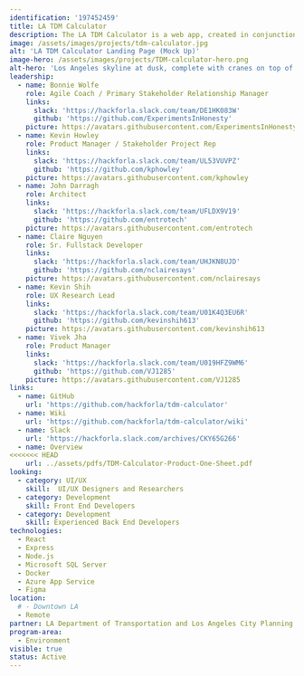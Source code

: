 ```yaml
---
identification: '197452459'
title: LA TDM Calculator
description: The LA TDM Calculator is a web app, created in conjunction with the L.A. Department of Transportation (LADOT) and Los Angeles City Planning, to help real estate developers design better projects for Los Angeles. The Calculator is being implemented alongside a new ordinance reducing over-parking and improving the infrastructure to incentivize public transportation and discourage single occupancy vehicle trips.
image: /assets/images/projects/tdm-calculator.jpg
alt: 'LA TDM Calculator Landing Page (Mock Up)'
image-hero: /assets/images/projects/TDM-calculator-hero.png
alt-hero: 'Los Angeles skyline at dusk, complete with cranes on top of buildings and golden smog.'
leadership:
  - name: Bonnie Wolfe
    role: Agile Coach / Primary Stakeholder Relationship Manager
    links:
      slack: 'https://hackforla.slack.com/team/DE1HK083W'
      github: 'https://github.com/ExperimentsInHonesty'
    picture: https://avatars.githubusercontent.com/ExperimentsInHonesty
  - name: Kevin Howley
    role: Product Manager / Stakeholder Project Rep
    links:
      slack: 'https://hackforla.slack.com/team/UL53VUVPZ'
      github: 'https://github.com/kphowley'
    picture: https://avatars.githubusercontent.com/kphowley
  - name: John Darragh
    role: Architect
    links:
      slack: 'https://hackforla.slack.com/team/UFLDX9V19'
      github: 'https://github.com/entrotech'
    picture: https://avatars.githubusercontent.com/entrotech
  - name: Claire Nguyen
    role: Sr. Fullstack Developer
    links:
      slack: 'https://hackforla.slack.com/team/UHJKN8UJD'
      github: 'https://github.com/nclairesays'
    picture: https://avatars.githubusercontent.com/nclairesays
  - name: Kevin Shih
    role: UX Research Lead
    links:
      slack: 'https://hackforla.slack.com/team/U01K4Q3EU6R'
      github: 'https://github.com/kevinshih613'
    picture: https://avatars.githubusercontent.com/kevinshih613
  - name: Vivek Jha
    role: Product Manager
    links:
      slack: 'https://hackforla.slack.com/team/U019HFZ9WM6'
      github: 'https://github.com/VJ1285'
    picture: https://avatars.githubusercontent.com/VJ1285
links:
  - name: GitHub
    url: 'https://github.com/hackforla/tdm-calculator'
  - name: Wiki
    url: 'https://github.com/hackforla/tdm-calculator/wiki'
  - name: Slack
    url: 'https://hackforla.slack.com/archives/CKY65G266'
  - name: Overview
<<<<<<< HEAD
    url: ../assets/pdfs/TDM-Calculator-Product-One-Sheet.pdf
looking:
  - category: UI/UX
    skill:  UI/UX Designers and Researchers
  - category: Development
    skill: Front End Developers
  - category: Development
    skill: Experienced Back End Developers
technologies:
  - React
  - Express
  - Node.js
  - Microsoft SQL Server
  - Docker
  - Azure App Service
  - Figma
location:
  # - Downtown LA
  - Remote
partner: LA Department of Transportation and Los Angeles City Planning
program-area:
  - Environment
visible: true
status: Active
---
```

